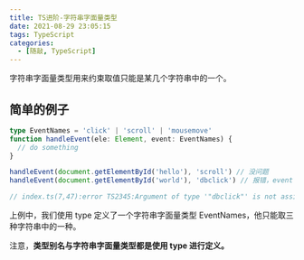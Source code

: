```yaml
---
title: TS进阶-字符串字面量类型
date: 2021-08-29 23:05:15
tags: TypeScript
categories:
  - [随敲, TypeScript]
---
```


字符串字面量类型用来约束取值只能是某几个字符串中的一个。

<!-- more -->

## 简单的例子

```ts
type EventNames = 'click' | 'scroll' | 'mousemove'
function handleEvent(ele: Element, event: EventNames) {
  // do something
}

handleEvent(document.getElementById('hello'), 'scroll') // 没问题
handleEvent(document.getElementById('world'), 'dbclick') // 报错，event 不能为 'dbclick'

// index.ts(7,47):error TS2345:Argument of type '"dbclick"' is not assignable to parameter of type 'EventNames'
```

上例中，我们使用 type 定义了一个字符串字面量类型 EventNames，他只能取三种字符串中的一种。

注意，**类型别名与字符串字面量类型都是使用 type 进行定义。**
